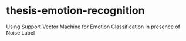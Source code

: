 # thesis-emotion-recognition
Using Support Vector Machine for Emotion Classification in presence of Noise Label
